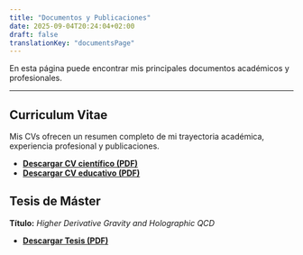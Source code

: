 ```yaml
---
title: "Documentos y Publicaciones"
date: 2025-09-04T20:24:04+02:00
draft: false
translationKey: "documentsPage"
---
```

En esta página puede encontrar mis principales documentos académicos y profesionales.

---

## Curriculum Vitae

Mis CVs ofrecen un resumen completo de mi trayectoria académica, experiencia profesional y publicaciones.

*   **[Descargar CV científico (PDF)](/CV_Alejandro_Garcia_maths_and_physics.pdf)**
*   **[Descargar CV educativo (PDF)](/CV_Alejandro_Garcia_profesor.pdf)**

## Tesis de Máster

**Título:** *Higher Derivative Gravity and Holographic QCD*

*   **[Descargar Tesis (PDF)](/Thesis_Alejandro_Garcia.pdf)**